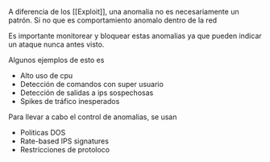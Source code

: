 A diferencia de los [[Exploit]], una anomalia no es necesariamente un patrón. Si no que es comportamiento anomalo dentro de la red

Es importante monitorear y bloquear estas anomalias  ya que pueden indicar un ataque nunca antes visto.

Algunos ejemplos de esto es
- Alto uso de cpu
- Detección de comandos con super usuario
- Detección de salidas a ips sospechosas
- Spikes de tráfico inesperados

Para llevar a cabo el control de anomalias, se usan
- Politicas DOS
- Rate-based IPS signatures
- Restricciones de protoloco